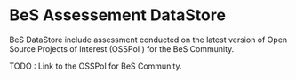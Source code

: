 # BeS Assessement DataStore

BeS DataStore include assessment conducted on the latest version of Open Source Projects of Interest (OSSPoI ) for the BeS Community.

TODO : Link to the OSSPoI for BeS Community.
